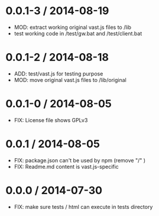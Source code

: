 
0.0.1-3 / 2014-08-19
====================
 * MOD: extract working original vast.js files to /lib
 * test working code in /test/gw.bat and /test/client.bat

0.0.1-2 / 2014-08-18
====================
 * ADD: test/vast.js for testing purpose
 * MOD: move original vast.js files to /lib/original

0.0.1-0 / 2014-08-05
====================
 * FIX: License file shows GPLv3

0.0.1 / 2014-08-05
==================
 * FIX: package.json can't be used by npm (remove "/" )
 * FIX: Readme.md content is vast.js-specific

0.0.0 / 2014-07-30
==================
 * FIX: make sure tests / html can execute in tests directory


